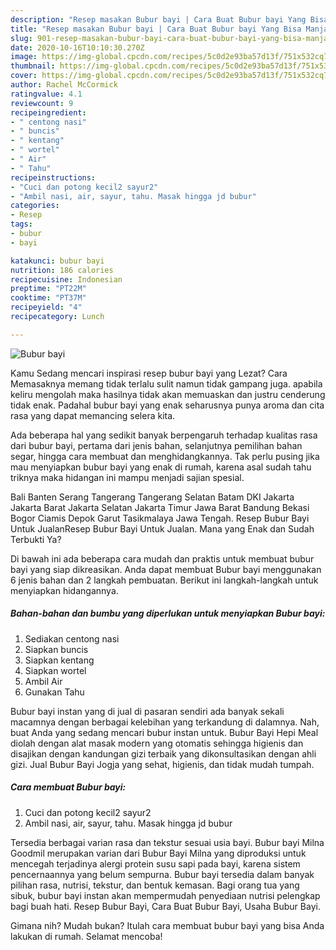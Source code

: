```yaml
---
description: "Resep masakan Bubur bayi | Cara Buat Bubur bayi Yang Bisa Manjain Lidah"
title: "Resep masakan Bubur bayi | Cara Buat Bubur bayi Yang Bisa Manjain Lidah"
slug: 901-resep-masakan-bubur-bayi-cara-buat-bubur-bayi-yang-bisa-manjain-lidah
date: 2020-10-16T10:10:30.270Z
image: https://img-global.cpcdn.com/recipes/5c0d2e93ba57d13f/751x532cq70/bubur-bayi-foto-resep-utama.jpg
thumbnail: https://img-global.cpcdn.com/recipes/5c0d2e93ba57d13f/751x532cq70/bubur-bayi-foto-resep-utama.jpg
cover: https://img-global.cpcdn.com/recipes/5c0d2e93ba57d13f/751x532cq70/bubur-bayi-foto-resep-utama.jpg
author: Rachel McCormick
ratingvalue: 4.1
reviewcount: 9
recipeingredient:
- " centong nasi"
- " buncis"
- " kentang"
- " wortel"
- " Air"
- " Tahu"
recipeinstructions:
- "Cuci dan potong kecil2 sayur2"
- "Ambil nasi, air, sayur, tahu. Masak hingga jd bubur"
categories:
- Resep
tags:
- bubur
- bayi

katakunci: bubur bayi 
nutrition: 186 calories
recipecuisine: Indonesian
preptime: "PT22M"
cooktime: "PT37M"
recipeyield: "4"
recipecategory: Lunch

---
```



![Bubur bayi](https://img-global.cpcdn.com/recipes/5c0d2e93ba57d13f/751x532cq70/bubur-bayi-foto-resep-utama.jpg)

Kamu Sedang mencari inspirasi resep bubur bayi yang Lezat? Cara Memasaknya memang tidak terlalu sulit namun tidak gampang juga. apabila keliru mengolah maka hasilnya tidak akan memuaskan dan justru cenderung tidak enak. Padahal bubur bayi yang enak seharusnya punya aroma dan cita rasa yang dapat memancing selera kita.

Ada beberapa hal yang sedikit banyak berpengaruh terhadap kualitas rasa dari bubur bayi, pertama dari jenis bahan, selanjutnya pemilihan bahan segar, hingga cara membuat dan menghidangkannya. Tak perlu pusing jika mau menyiapkan bubur bayi yang enak di rumah, karena asal sudah tahu triknya maka hidangan ini mampu menjadi sajian spesial.

Bali Banten Serang Tangerang Tangerang Selatan Batam DKI Jakarta Jakarta Barat Jakarta Selatan Jakarta Timur Jawa Barat Bandung Bekasi Bogor Ciamis Depok Garut Tasikmalaya Jawa Tengah. Resep Bubur Bayi Untuk JualanResep Bubur Bayi Untuk Jualan. Mana yang Enak dan Sudah Terbukti Ya?


Di bawah ini ada beberapa cara mudah dan praktis untuk membuat bubur bayi yang siap dikreasikan. Anda dapat membuat Bubur bayi menggunakan 6 jenis bahan dan 2 langkah pembuatan. Berikut ini langkah-langkah untuk menyiapkan hidangannya.

<!--inarticleads1-->

##### Bahan-bahan dan bumbu yang diperlukan untuk menyiapkan Bubur bayi:

1. Sediakan  centong nasi
1. Siapkan  buncis
1. Siapkan  kentang
1. Siapkan  wortel
1. Ambil  Air
1. Gunakan  Tahu


Bubur bayi instan yang di jual di pasaran sendiri ada banyak sekali macamnya dengan berbagai kelebihan yang terkandung di dalamnya. Nah, buat Anda yang sedang mencari bubur instan untuk. Bubur Bayi Hepi Meal diolah dengan alat masak modern yang otomatis sehingga higienis dan disajikan dengan kandungan gizi terbaik yang dikonsultasikan dengan ahli gizi. Jual Bubur Bayi Jogja yang sehat, higienis, dan tidak mudah tumpah. 

<!--inarticleads2-->

##### Cara membuat Bubur bayi:

1. Cuci dan potong kecil2 sayur2
1. Ambil nasi, air, sayur, tahu. Masak hingga jd bubur


Tersedia berbagai varian rasa dan tekstur sesuai usia bayi. Bubur bayi Milna Goodmil merupakan varian dari Bubur Bayi Milna yang diproduksi untuk mencegah terjadinya alergi protein susu sapi pada bayi, karena sistem pencernaannya yang belum sempurna. Bubur bayi tersedia dalam banyak pilihan rasa, nutrisi, tekstur, dan bentuk kemasan. Bagi orang tua yang sibuk, bubur bayi instan akan mempermudah penyediaan nutrisi pelengkap bagi buah hati. Resep Bubur Bayi, Cara Buat Bubur Bayi, Usaha Bubur Bayi. 

Gimana nih? Mudah bukan? Itulah cara membuat bubur bayi yang bisa Anda lakukan di rumah. Selamat mencoba!
